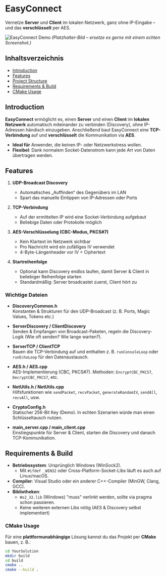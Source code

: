 # EasyConnect

Vernetze **Server** und **Client** im lokalen Netzwerk, ganz ohne IP-Eingabe – und das **verschlüsselt** per AES.

![EasyConnect Demo](https://i.ibb.co/pncFmnB/screeni.png)
*(Platzhalter-Bild – ersetze es gerne mit einem echten Screenshot.)*

## Inhaltsverzeichnis
- [Introduction](#introduction)
- [Features](#features)
- [Project Structure](#project-structure)
- [Requirements & Build](#requirements--build)
- [CMake Usage](#cmake-usage)


## Introduction
**EasyConnect** ermöglicht es, einen **Server** und einen **Client** im **lokalen Netzwerk** automatisch miteinander zu verbinden (Discovery), ohne IP-Adressen händisch einzugeben. Anschließend baut EasyConnect eine **TCP-Verbindung** auf und **verschlüsselt** die Kommunikation via **AES**.

- **Ideal für** Anwender, die keinen IP- oder Netzwerkstress wollen.  
- **Flexibel**: Dank normalem Socket-Datenstrom kann jede Art von Daten übertragen werden.

## Features

1. **UDP-Broadcast Discovery**  
   - Automatisches „Auffinden“ des Gegenübers im LAN  
   - Spart das manuelle Eintippen von IP-Adressen oder Ports

2. **TCP-Verbindung**  
   - Auf der ermittelten IP wird eine Socket-Verbindung aufgebaut  
   - Beliebige Daten oder Protokolle möglich

3. **AES-Verschlüsselung (CBC-Modus, PKCS#7)**  
   - Kein Klartext im Netzwerk sichtbar  
   - Pro Nachricht wird ein zufälliges IV verwendet  
   - 4-Byte-Längenheader vor IV + Ciphertext

4. **Startreihenfolge**  
   - Optional kann Discovery endlos laufen, damit Server & Client in beliebiger Reihenfolge starten  
   - Standardmäßig: Server broadcastet zuerst, Client hört zu
### Wichtige Dateien

- **DiscoveryCommon.h**  
  Konstanten & Strukturen für den UDP-Broadcast (z. B. Ports, Magic Values, Tokens etc.)  

- **ServerDiscovery / ClientDiscovery**  
  Senden & Empfangen von Broadcast-Paketen, regeln die Discovery-Logik (Wie oft senden? Wie lange warten?).

- **ServerTCP / ClientTCP**  
  Bauen die TCP-Verbindung auf und enthalten z. B. `runConsoleLoop` oder `runEchoLoop` für den Datenaustausch.

- **AES.h / AES.cpp**  
  AES-Implementierung (CBC, PKCS#7). Methoden: `EncryptCBC_PKCS7`, `DecryptCBC_PKCS7`, etc.

- **NetUtils.h / NetUtils.cpp**  
  Hilfsfunktionen wie `sendPacket`, `recvPacket`, `generateRandomIV`, `sendAll`, `recvAll`, usw.

- **CryptoConfig.h**  
  Statischer 256-Bit Key (Demo). In echten Szenarien würde man einen Schlüsseltausch nutzen.

- **main_server.cpp / main_client.cpp**  
  Einstiegspunkte für Server & Client, starten die Discovery und danach TCP-Kommunikation.

## Requirements & Build

- **Betriebssystem**: Ursprünglich Windows (WinSock2).  
  - Mit `#ifdef _WIN32` oder Cross-Platform-Socket-Libs läuft es auch auf Linux/macOS.
- **Compiler**: Visual Studio oder ein anderer C++-Compiler (MinGW, Clang, GCC).  
- **Bibliotheken**:  
  - `Ws2_32.lib` (Windows) "muss" verlinkt werden, sollte via pragma schon passieren.  
  - Keine weiteren externen Libs nötig (AES & Discovery selbst implementiert)

### CMake Usage

Für eine **plattformunabhängige** Lösung kannst du das Projekt per **CMake** bauen, z. B.:

```bash
cd YourSolution
mkdir build
cd build
cmake ..
cmake --build .
